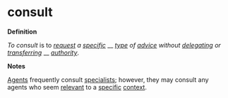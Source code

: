 # consult

**Definition**

_To consult_ is to [_request_](https://github.com/gcassel/Modular-Organization-Terminology/blob/master/terms/request.md) _a_ [_specific_](https://github.com/gcassel/Modular-Organization-Terminology/blob/master/terms/specific.md) __ [_type_](https://github.com/gcassel/Modular-Organization-Terminology/blob/master/terms/type.md) _of_ [_advice_](https://github.com/gcassel/Modular-Organization-Terminology/blob/master/terms/advise.md) _without_ [_delegating_](https://github.com/gcassel/Modular-Organization-Terminology/blob/master/terms/delegate.md) _or_ [_transferring_](https://github.com/gcassel/Modular-Organization-Terminology/blob/master/terms/transfer.md) __ [_authority_](https://github.com/gcassel/Modular-Organization-Terminology/blob/master/terms/authority.md).

**Notes**

[Agents](https://github.com/gcassel/Modular-Organization-Terminology/blob/master/terms/agent.md) frequently consult [specialists](https://github.com/gcassel/Modular-Organization-Terminology/blob/master/terms/specialist.md); however, they may consult any agents who seem [relevant](https://github.com/gcassel/Modular-Organization-Terminology/blob/master/terms/relevance.md) to a [specific](https://github.com/gcassel/Modular-Organization-Terminology/blob/master/terms/specific.md) [context](https://github.com/gcassel/Modular-Organization-Terminology/blob/master/terms/context.md).
